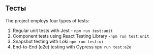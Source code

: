 ## Тесты

The project employs four types of tests:

1. Regular unit tests with Jest - `npm run test:unit`
2. Component tests using React Testing Library -`npm run test:unit`
3. Snapshot testing with Loki `npm run test:ui`
4. End-to-End (e2e) testing with Cypress `npm run test:e2e`
